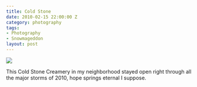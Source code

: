 ```yaml
---
title: Cold Stone
date: 2010-02-15 22:00:00 Z
category: photography
tags:
- Photography
- Snowmageddon
layout: post
---
```

<img src='/images/coldstones.jpg' >

<!--more-->

This Cold Stone Creamery in my neighborhood stayed open right through all the major storms of 2010, hope springs eternal I suppose.


